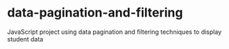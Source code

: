 # data-pagination-and-filtering
 JavaScript project using data pagination and filtering techniques to display student data
